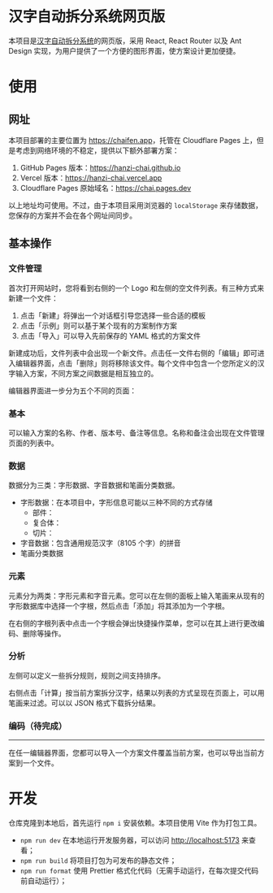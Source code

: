 # 汉字自动拆分系统网页版

本项目是[汉字自动拆分系统](https://github.com/hanzi-chai/chai)的网页版，采用 React, React Router 以及 Ant Design 实现，为用户提供了一个方便的图形界面，使方案设计更加便捷。

# 使用

## 网址

本项目部署的主要位置为 <https://chaifen.app>，托管在 Cloudflare Pages 上，但是考虑到网络环境的不稳定，提供以下额外部署方案：

1. GitHub Pages 版本：<https://hanzi-chai.github.io>
2. Vercel 版本：<https://hanzi-chai.vercel.app>
3. Cloudflare Pages 原始域名：<https://chai.pages.dev>

以上地址均可使用。不过，由于本项目采用浏览器的 `localStorage` 来存储数据，您保存的方案并不会在各个网址间同步。

## 基本操作

### 文件管理

首次打开网站时，您将看到右侧的一个 Logo 和左侧的空文件列表。有三种方式来新建一个文件：

1. 点击「新建」将弹出一个对话框引导您选择一些合适的模板
2. 点击「示例」则可以基于某个现有的方案制作方案
3. 点击「导入」可以导入先前保存的 YAML 格式的方案文件

新建成功后，文件列表中会出现一个新文件。点击任一文件右侧的「编辑」即可进入编辑器界面，点击「删除」则将移除该文件。每个文件中包含一个您所定义的汉字输入方案，不同方案之间数据是相互独立的。

编辑器界面进一步分为五个不同的页面：

### 基本

可以输入方案的名称、作者、版本号、备注等信息。名称和备注会出现在文件管理页面的列表中。

### 数据

数据分为三类：字形数据、字音数据和笔画分类数据。

- 字形数据：在本项目中，字形信息可能以三种不同的方式存储
  - 部件：
  - 复合体：
  - 切片：
- 字音数据：包含通用规范汉字（8105 个字）的拼音
- 笔画分类数据

### 元素

元素分为两类：字形元素和字音元素。您可以在左侧的面板上输入笔画来从现有的字形数据库中选择一个字根，然后点击「添加」将其添加为一个字根。

在右侧的字根列表中点击一个字根会弹出快捷操作菜单，您可以在其上进行更改编码、删除等操作。

### 分析

左侧可以定义一些拆分规则，规则之间支持排序。

右侧点击「计算」按当前方案拆分汉字，结果以列表的方式呈现在页面上，可以用笔画来过滤。可以以 JSON 格式下载拆分结果。

### 编码（待完成）

---

在任一编辑器界面，您都可以导入一个方案文件覆盖当前方案，也可以导出当前方案到一个文件。

# 开发

仓库克隆到本地后，首先运行 `npm i` 安装依赖。本项目使用 Vite 作为打包工具。

- `npm run dev` 在本地运行开发服务器，可以访问 <http://localhost:5173> 来查看；
- `npm run build` 将项目打包为可发布的静态文件；
- `npm run format` 使用 Prettier 格式化代码（无需手动运行，在每次提交代码前自动运行）；
